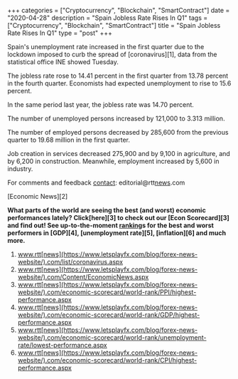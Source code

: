 +++
categories = ["Cryptocurrency", "Blockchain", "SmartContract"]
date = "2020-04-28"
description = "Spain Jobless Rate Rises In Q1"
tags = ["Cryptocurrency", "Blockchain", "SmartContract"]
title = "Spain Jobless Rate Rises In Q1"
type = "post"
+++

Spain's unemployment rate increased in the first quarter due to the
lockdown imposed to curb the spread of [coronavirus][1], data from the
statistical office INE showed Tuesday.

The jobless rate rose to 14.41 percent in the first quarter from 13.78
percent in the fourth quarter. Economists had expected unemployment to
rise to 15.6 percent.

In the same period last year, the jobless rate was 14.70 percent.

The number of unemployed persons increased by 121,000 to 3.313 million.

The number of employed persons decreased by 285,600 from the previous
quarter to 19.68 million in the first quarter.

Job creation in services decreased 275,900 and by 9,100 in agriculture,
and by 6,200 in construction. Meanwhile, employment increased by 5,600
in industry.

For comments and feedback [contact](https://www.playgroundfx.com/contact/): editorial@rtt[news](https://www.letsplayfx.com/blog/forex-news-website/).com

[Economic News][2]

 **What parts of the world are seeing the best (and worst) economic
performances lately? Click[here][3] to check out our [Econ Scorecard][3]
and find out! See up-to-the-moment [ranking](https://www.playgroundfx.com/blog/crypto-exchange-ranking/)s for the best and worst
performers in [GDP][4], [unemployment rate][5], [inflation][6] and much
more.**

   1. www.rtt[news](https://www.letsplayfx.com/blog/forex-news-website/).com/list/coronavirus.aspx
   2. www.rtt[news](https://www.letsplayfx.com/blog/forex-news-website/).com/Content/EconomicNews.aspx
   3. www.rtt[news](https://www.letsplayfx.com/blog/forex-news-website/).com/economic-scorecard/world-rank/PPI/highest-performance.aspx
   4. www.rtt[news](https://www.letsplayfx.com/blog/forex-news-website/).com/economic-scorecard/world-rank/GDP/highest-performance.aspx
   5. www.rtt[news](https://www.letsplayfx.com/blog/forex-news-website/).com/economic-scorecard/world-rank/unemployment-rate/lowest-performance.aspx
   6. www.rtt[news](https://www.letsplayfx.com/blog/forex-news-website/).com/economic-scorecard/world-rank/CPI/highest-performance.aspx